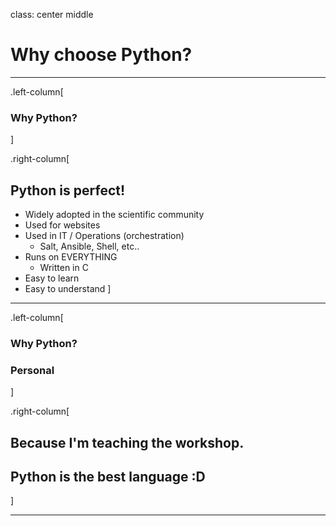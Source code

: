 class: center middle

# Why choose Python?

---

.left-column[
### Why Python?
]

.right-column[
## Python is perfect!
- Widely adopted in the scientific community
- Used for websites
- Used in IT / Operations (orchestration)
  - Salt, Ansible, Shell, etc..
- Runs on EVERYTHING
  - Written in C
- Easy to learn
- Easy to understand
]

---

.left-column[
### Why Python?
### Personal
]

.right-column[
## Because I'm teaching the workshop.
## Python is the best language :D
]

---